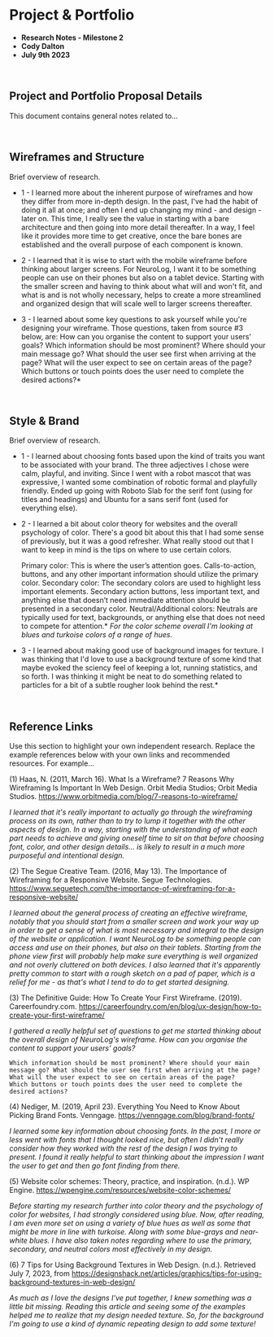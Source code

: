 # Project & Portfolio 

* **Research Notes - Milestone 2**
* **Cody Dalton**
* **July 9th 2023**

<br>


## Project and Portfolio Proposal Details

This document contains general notes related to...

<br>

## Wireframes and Structure
Brief overview of research. 

* 1 - I learned more about the inherent purpose of wireframes and how they differ from more in-depth design. In the past, I've had the habit of doing it all at once; and often I end up changing my mind - and design - later on. This time, I really see the value in starting with a bare architecture and then going into more detail thereafter. In a way, I feel like it provides more time to get creative, once the bare bones are established and the overall purpose of each component is known.

* 2 - I learned that it is wise to start with the mobile wireframe before thinking about larger screens. For NeuroLog, I want it to be something people can use on their phones but also on a tablet device. Starting with the smaller screen and having to think about what will and won't fit, and what is and is not wholly necessary, helps to create a more streamlined and organized design that will scale well to larger screens thereafter.

* 3 - I learned about some key questions to ask yourself while you're designing your wireframe. Those questions, taken from source #3 below, are: How can you organise the content to support your users’ goals? Which information should be most prominent? Where should your main message go? What should the user see first when arriving at the page? What will the user expect to see on certain areas of the page? Which buttons or touch points does the user need to complete the desired actions?*

<br>

## Style & Brand
Brief overview of research. 

* 1 - I learned about choosing fonts based upon the kind of traits you want to be associated with your brand. The three adjectives I chose were calm, playful, and inviting. Since I went with a robot mascot that was expressive, I wanted some combination of robotic formal and playfully friendly. Ended up going with Roboto Slab for the serif font (using for titles and headings) and Ubuntu for a sans serif font (used for everything else).

* 2 - I learned a bit about color theory for websites and the overall psychology of color. There's a good bit about this that I had some sense of previously, but it was a good refresher. What really stood out that I want to keep in mind is the tips on where to use certain colors.

    Primary color: This is where the user’s attention goes. Calls-to-action, buttons, and any other important information should utilize the primary color.
    Secondary color: The secondary colors are used to highlight less important elements. Secondary action buttons, less important text, and anything else that doesn’t need immediate attention should be presented in a secondary color.
    Neutral/Additional colors: Neutrals are typically used for text, backgrounds, or anything else that does not need to compete for attention.*
*For the color scheme overall I'm looking at blues and turkoise colors of a range of hues.*

* 3 - I learned about making good use of background images for texture. I was thinking that I'd love to use a background texture of some kind that maybe evoked the sciency feel of keeping a lot, running statistics, and so forth. I was thinking it might be neat to do something related to particles for a bit of a subtle rougher look behind the rest.*

<br>


## Reference Links
Use this section to highlight your own independent research. Replace the example references below with your own links and recommended resources. For example...

(1) Haas, N. (2011, March 16). What Is a Wireframe? 7 Reasons Why Wireframing Is Important In Web Design. Orbit Media Studios; Orbit Media Studios. https://www.orbitmedia.com/blog/7-reasons-to-wireframe/

*I learned that it's really important to actually go through the wireframing process on its own, rather than to try to lump it together with the other aspects of design. In a way, starting with the understanding of what each part needs to achieve and giving oneself time to sit on that before choosing font, color, and other design details... is likely to result in a much more purposeful and intentional design.*

(2) The Segue Creative Team. (2016, May 13). The Importance of Wireframing for a Responsive Website. Segue Technologies. https://www.seguetech.com/the-importance-of-wireframing-for-a-responsive-website/

*I learned about the general process of creating an effective wireframe, notably that you should start from a smaller screen and work your way up in order to get a sense of what is most necessary and integral to the design of the website or application. I want NeuroLog to be something people can access and use on their phones, but also on their tablets. Starting from the phone view first will probably help make sure everything is well organized and not overly cluttered on both devices. I also learned that it's apparently pretty common to start with a rough sketch on a pad of paper, which is a relief for me - as that's what I tend to do to get started designing.*

(3) The Definitive Guide: How To Create Your First Wireframe. (2019). Careerfoundry.com. https://careerfoundry.com/en/blog/ux-design/how-to-create-your-first-wireframe/

*I gathered a really helpful set of questions to get me started thinking about the overall design of NeuroLog's wireframe. How can you organise the content to support your users’ goals?*

    Which information should be most prominent? Where should your main message go? What should the user see first when arriving at the page?
    What will the user expect to see on certain areas of the page?
    Which buttons or touch points does the user need to complete the desired actions?

(4) Nediger, M. (2019, April 23). Everything You Need to Know About Picking Brand Fonts. Venngage. https://venngage.com/blog/brand-fonts/

*I learned some key information about choosing fonts. In the past, I more or less went with fonts that I thought looked nice, but often I didn't really consider how they worked with the rest of the design I was trying to present. I found it really helpful to start thinking about the impression I want the user to get and then go font finding from there.*

(5) Website color schemes: Theory, practice, and inspiration. (n.d.). WP Engine. https://wpengine.com/resources/website-color-schemes/

*Before starting my research further into color theory and the psychology of color for websites, I had strongly considered using blue. Now, after reading, I am even more set on using a variety of blue hues as well as some that might be more in line with turkoise. Along with some blue-grays and near-white blues. I have also taken notes regarding where to use the primary, secondary, and neutral colors most effectively in my design.*

(6) 7 Tips for Using Background Textures in Web Design. (n.d.). Retrieved July 7, 2023, from https://designshack.net/articles/graphics/tips-for-using-background-textures-in-web-design/

*As much as I love the designs I've put together, I knew something was a little bit missing. Reading this article and seeing some of the examples helped me to realize that my design needed texture. So, for the background I'm going to use a kind of dynamic repeating design to add some texture!*
 

<br>